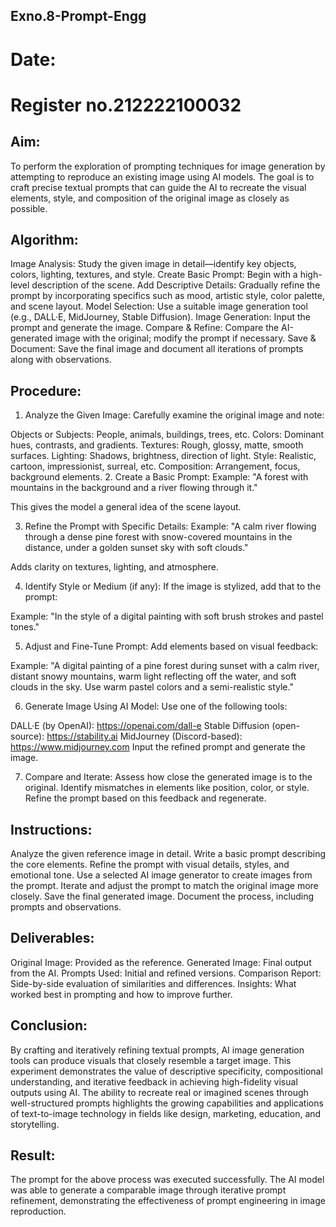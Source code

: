 ## Exno.8-Prompt-Engg
# Date:
# Register no.212222100032
## Aim:
To perform the exploration of prompting techniques for image generation by attempting to reproduce an existing image using AI models. The goal is to craft precise textual prompts that can guide the AI to recreate the visual elements, style, and composition of the original image as closely as possible.

## Algorithm:
Image Analysis: Study the given image in detail—identify key objects, colors, lighting, textures, and style.
Create Basic Prompt: Begin with a high-level description of the scene.
Add Descriptive Details: Gradually refine the prompt by incorporating specifics such as mood, artistic style, color palette, and scene layout.
Model Selection: Use a suitable image generation tool (e.g., DALL·E, MidJourney, Stable Diffusion).
Image Generation: Input the prompt and generate the image.
Compare & Refine: Compare the AI-generated image with the original; modify the prompt if necessary.
Save & Document: Save the final image and document all iterations of prompts along with observations.
## Procedure:
1. Analyze the Given Image:
Carefully examine the original image and note:

Objects or Subjects: People, animals, buildings, trees, etc.
Colors: Dominant hues, contrasts, and gradients.
Textures: Rough, glossy, matte, smooth surfaces.
Lighting: Shadows, brightness, direction of light.
Style: Realistic, cartoon, impressionist, surreal, etc.
Composition: Arrangement, focus, background elements.
2. Create a Basic Prompt:
Example: "A forest with mountains in the background and a river flowing through it."

This gives the model a general idea of the scene layout.

3. Refine the Prompt with Specific Details:
Example: "A calm river flowing through a dense pine forest with snow-covered mountains in the distance, under a golden sunset sky with soft clouds."

Adds clarity on textures, lighting, and atmosphere.

4. Identify Style or Medium (if any):
If the image is stylized, add that to the prompt:

Example: "In the style of a digital painting with soft brush strokes and pastel tones."

5. Adjust and Fine-Tune Prompt:
Add elements based on visual feedback:

Example: "A digital painting of a pine forest during sunset with a calm river, distant snowy mountains, warm light reflecting off the water, and soft clouds in the sky. Use warm pastel colors and a semi-realistic style."

6. Generate Image Using AI Model:
Use one of the following tools:

DALL·E (by OpenAI): https://openai.com/dall-e
Stable Diffusion (open-source): https://stability.ai
MidJourney (Discord-based): https://www.midjourney.com
Input the refined prompt and generate the image.

7. Compare and Iterate:
Assess how close the generated image is to the original.
Identify mismatches in elements like position, color, or style.
Refine the prompt based on this feedback and regenerate.
## Instructions:
Analyze the given reference image in detail.
Write a basic prompt describing the core elements.
Refine the prompt with visual details, styles, and emotional tone.
Use a selected AI image generator to create images from the prompt.
Iterate and adjust the prompt to match the original image more closely.
Save the final generated image.
Document the process, including prompts and observations.
## Deliverables:
Original Image: Provided as the reference.
Generated Image: Final output from the AI.
Prompts Used: Initial and refined versions.
Comparison Report: Side-by-side evaluation of similarities and differences.
Insights: What worked best in prompting and how to improve further.
## Conclusion:
By crafting and iteratively refining textual prompts, AI image generation tools can produce visuals that closely resemble a target image. This experiment demonstrates the value of descriptive specificity, compositional understanding, and iterative feedback in achieving high-fidelity visual outputs using AI. The ability to recreate real or imagined scenes through well-structured prompts highlights the growing capabilities and applications of text-to-image technology in fields like design, marketing, education, and storytelling.

## Result:
The prompt for the above process was executed successfully. The AI model was able to generate a comparable image through iterative prompt refinement, demonstrating the effectiveness of prompt engineering in image reproduction.
